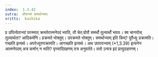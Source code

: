 ```yaml
---
index:  1.3.42
sutra:  प्रौपाभ्यां समर्थाभ्याम्
vritti:  kashika 
---
```


प्र उपित्येताभ्यां परस्मात् क्रमतेरात्मनेपदं भवति, तौ चेत् प्रोपौ समर्थौ तुल्यार्थौ भवतः। क्व चानयोस् तुल्यार्थता? आदिकर्मणि। प्रक्रमते भोक्तुम्। उपक्रमते भोक्तुम्। समर्थाभ्याम् इति किम्? पूर्वेध्युः प्रक्रामति। गच्छति इत्यर्थः। अपरेध्युरुपक्रामति। आगच्छति इत्यर्थः। अथ उपपराभ्याम् (*1,3.39) इत्यनेन आत्मनेपदम् अत्र कर्मान् न भाति? वृत्त्यादिग्रहणम् तत्र अनुवर्तते। ततो ऽन्यत्र इदं प्रत्युदाहरणम्।

